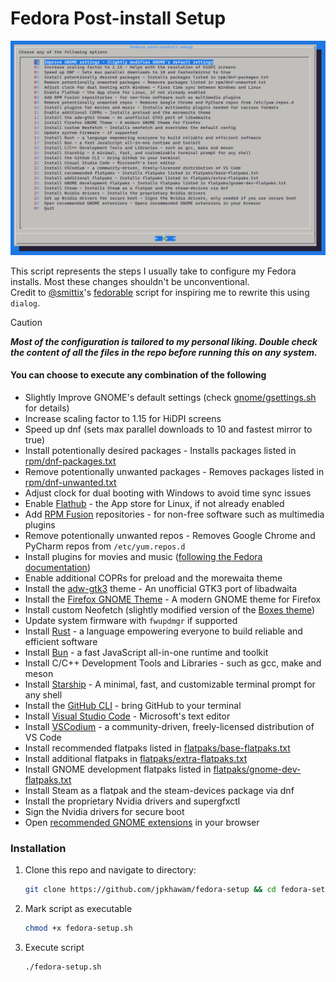 # Fedora Post-install Setup

![screenshot of CLI with all the different options presented by the script](./screenshot.png)

This script represents the steps I usually take to configure my Fedora installs. Most these changes shouldn't be unconventional.\
Credit to [@smittix](https://github.com/smittix)'s [fedorable](https://github.com/smittix/fedorable) script for inspiring me to rewrite this using `dialog`.


> [!CAUTION]
> ***Most of the configuration is tailored to my personal liking. Double check the content of all the files in the repo before running this on any system.***


#### You can choose to execute any combination of the following
- Slightly Improve GNOME's default settings (check [gnome/gsettings.sh](gnome/gsettings.sh) for details)
- Increase scaling factor to 1.15 for HiDPI screens
- Speed up dnf (sets max parallel downloads to 10 and fastest mirror to true)
- Install potentionally desired packages - Installs packages listed in [rpm/dnf-packages.txt](rpm/dnf-packages.txt)
- Remove potentionally unwanted packages - Removes packages listed in [rpm/dnf-unwanted.txt](rpm/dnf-unwanted.txt)
- Adjust clock for dual booting with Windows to avoid time sync issues
- Enable [Flathub](https://flathub.org/) - the App store for Linux, if not already enabled
- Add [RPM Fusion](https://docs.fedoraproject.org/en-US/quick-docs/rpmfusion-setup/) repositories - for non-free software such as multimedia plugins
- Remove potentionally unwanted repos - Removes Google Chrome and PyCharm repos from `/etc/yum.repos.d`
- Install plugins for movies and music ([following the Fedora documentation](https://docs.fedoraproject.org/en-US/quick-docs/installing-plugins-for-playing-movies-and-music/))
- Enable additional COPRs for preload and the morewaita theme
- Install the [adw-gtk3](https://github.com/lassekongo83/adw-gtk3) theme - An unofficial GTK3 port of libadwaita
- Install the [Firefox GNOME Theme](https://github.com/rafaelmardojai/firefox-gnome-theme) - A modern GNOME theme for Firefox
- Install custom Neofetch (slightly modified version of the [Boxes theme](https://github.com/Chick2D/neofetch-themes/blob/main/normal/boxes.conf))
- Update system firmware with `fwupdmgr` if supported
- Install [Rust](https://www.rust-lang.org/) - a language empowering everyone to build reliable and efficient software
- Install [Bun](https://bun.sh/) - a fast JavaScript all-in-one runtime and toolkit
- Install C/C++ Development Tools and Libraries - such as gcc, make and meson
- Install [Starship](https://starship.rs/) - A minimal, fast, and customizable terminal prompt for any shell
- Install the [GitHub CLI](https://cli.github.com/) - bring GitHub to your terminal
- Install [Visual Studio Code](https://code.visualstudio.com/) - Microsoft's text editor
- Install [VSCodium](https://vscodium.com/) - a community-driven, freely-licensed distribution of VS Code
- Install recommended flatpaks listed in [flatpaks/base-flatpaks.txt](flatpaks/base-flatpaks.txt)
- Install additional flatpaks in [flatpaks/extra-flatpaks.txt](flatpaks/extra-flatpaks.txt)
- Install GNOME development flatpaks listed in [flatpaks/gnome-dev-flatpaks.txt](flatpaks/gnome-dev-flatpaks.txt)
- Install Steam as a flatpak and the steam-devices package via dnf
- Install the proprietary Nvidia drivers and supergfxctl
- Sign the Nvidia drivers for secure boot
- Open [recommended GNOME extensions](gnome/gnome-extensions.txt) in your browser

### Installation
1. Clone this repo and navigate to directory:

	```sh
	git clone https://github.com/jpkhawam/fedora-setup && cd fedora-setup
	```

2. Mark script as executable

	```sh
	chmod +x fedora-setup.sh
	```

3. Execute script

	```sh
	./fedora-setup.sh
	```
